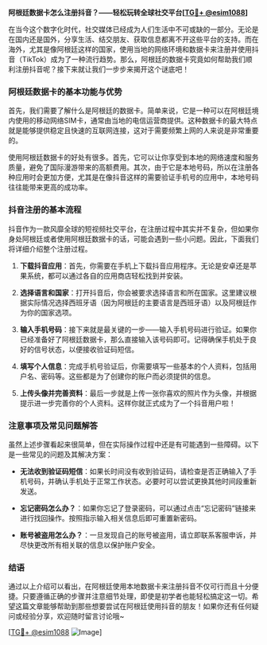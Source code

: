 **阿根廷数据卡怎么注册抖音？——轻松玩转全球社交平台[[TG💪+ @esim1088](https://t.me/s/esim1088)]**

在当今这个数字化时代，社交媒体已经成为人们生活中不可或缺的一部分。无论是在国内还是国外，分享生活、结交朋友、获取信息都离不开这些平台的支持。而在海外，尤其是像阿根廷这样的国家，使用当地的网络环境和数据卡来注册并使用抖音（TikTok）成为了一种流行趋势。那么，阿根廷的数据卡究竟如何帮助我们顺利注册抖音呢？接下来就让我们一步步来揭开这个谜底吧！

### 阿根廷数据卡的基本功能与优势

首先，我们需要了解什么是阿根廷的数据卡。简单来说，它是一种可以在阿根廷境内使用的移动网络SIM卡，通常由当地的电信运营商提供。这种数据卡的最大特点就是能够提供稳定且快速的互联网连接，这对于需要频繁上网的人来说是非常重要的。

使用阿根廷数据卡的好处有很多。首先，它可以让你享受到本地的网络速度和服务质量，避免了国际漫游带来的高额费用。其次，由于它是本地号码，所以在注册各种应用时会更加方便，尤其是在像抖音这样的需要验证手机号的应用中，本地号码往往能带来更高的成功率。

### 抖音注册的基本流程

抖音作为一款风靡全球的短视频社交平台，在注册过程中其实并不复杂，但如果你身处阿根廷或者使用阿根廷数据卡的话，可能会遇到一些小问题。因此，下面我们将详细介绍整个注册过程。

1. **下载抖音应用**：首先，你需要在手机上下载抖音应用程序。无论是安卓还是苹果系统，都可以通过各自的应用商店轻松找到并安装。

2. **选择语言和国家**：打开抖音后，你会被要求选择语言和所在国家。这里建议根据实际情况选择西班牙语（因为阿根廷的主要语言是西班牙语）以及阿根廷作为你的国家选项。

3. **输入手机号码**：接下来就是最关键的一步——输入手机号码进行验证。如果你已经准备好了阿根廷数据卡，那么直接输入该号码即可。记得确保手机处于良好的信号状态，以便接收验证码短信。

4. **填写个人信息**：完成手机号验证后，你需要填写一些基本的个人资料，包括用户名、密码等。这些都是为了创建你的账户而必须提供的信息。

5. **上传头像并完善资料**：最后一步就是上传一张你喜欢的照片作为头像，并根据提示进一步完善你的个人资料。这样你就正式成为了一个抖音用户啦！

### 注意事项及常见问题解答

虽然上述步骤看起来很简单，但在实际操作过程中还是有可能遇到一些障碍。以下是一些常见的问题及其解决方案：

- **无法收到验证码短信**：如果长时间没有收到验证码，请检查是否正确输入了手机号码，并确认手机处于正常工作状态。必要时可以尝试更换其他时间段重新发送。
  
- **忘记密码怎么办？**：如果你忘记了登录密码，可以通过点击“忘记密码”链接来进行找回操作。按照指示输入相关信息后即可重置新密码。

- **账号被盗用怎么办？**：一旦发现自己的账号被盗用，请立即联系客服申诉，并尽快更改所有相关联的信息以保护账户安全。

### 结语

通过以上介绍可以看出，在阿根廷使用本地数据卡来注册抖音不仅可行而且十分便捷。只要遵循正确的步骤并注意细节处理，即使是初学者也能轻松搞定这一切。希望这篇文章能够帮助到那些想要尝试在阿根廷使用抖音的朋友！如果你还有任何疑问或经验分享，欢迎随时留言讨论哦~

[[TG💪+ @esim1088](https://t.me/s/esim1088) ![Image](https://i.postimg.cc/4NQfJmqS/Snipaste-2025-05-13-00-14-12.png)]